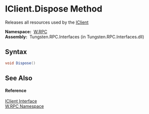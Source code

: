 IClient.Dispose Method
======================
  Releases all resources used by the [IClient][1]

  **Namespace:**  [W.RPC][2]  
  **Assembly:**  Tungsten.RPC.Interfaces (in Tungsten.RPC.Interfaces.dll)

Syntax
------

```csharp
void Dispose()
```


See Also
--------

#### Reference
[IClient Interface][1]  
[W.RPC Namespace][2]  

[1]: README.md
[2]: ../README.md
[3]: ../../_icons/Help.png